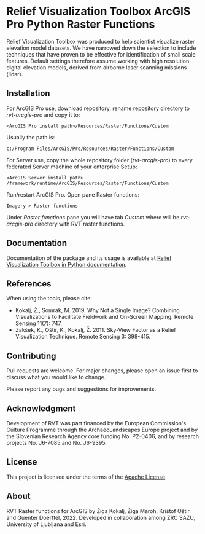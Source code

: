 # Relief Visualization Toolbox ArcGIS Pro Python Raster Functions 

Relief Visualization Toolbox was produced to help scientist visualize raster elevation model datasets. We have narrowed down the selection to include techniques that have proven to be effective for identification of small scale features. Default settings therefore assume working with high resolution digital elevation models, derived from airborne laser scanning missions (lidar).

## Installation

For ArcGIS Pro use, download repository, rename repository directory to _rvt-arcgis-pro_ and copy it to:
```
<ArcGIS Pro install path>/Resources/Raster/Functions/Custom
```
Usually the path is: 
```
c:/Program Files/ArcGIS/Pro/Resources/Raster/Functions/Custom
```
For Server use, copy the whole repository folder (_rvt-arcgis-pro_) to every federated Server machine of your enterprise Setup:
```
<ArcGIS Server install path> /framework/runtime/ArcGIS/Resources/Raster/Functions/Custom
```

Run/restart ArcGIS Pro. Open pane Raster functions:
```
Imagery > Raster functions
```
Under _Raster functions_ pane you will have tab _Custom_ where will be _rvt-arcgis-pro_ directory with RVT raster functions.

## Documentation

Documentation of the package and its usage is available at [Relief Visualization Toolbox in Python documentation](https://rvt-py.readthedocs.io/).

## References

When using the tools, please cite:

*   Kokalj, Ž., Somrak, M. 2019. Why Not a Single Image? Combining Visualizations to Facilitate Fieldwork and On-Screen Mapping. Remote Sensing 11(7): 747.
*   Zakšek, K., Oštir, K., Kokalj, Ž. 2011. Sky-View Factor as a Relief Visualization Technique. Remote Sensing 3: 398-415.

## Contributing
Pull requests are welcome. For major changes, please open an issue first to discuss what you would like to change.

Please report any bugs and suggestions for improvements.

## Acknowledgment

Development of RVT was part financed by the European Commission's Culture Programme through the ArchaeoLandscapes Europe project and by the Slovenian Research Agency core funding No. P2-0406, and by research projects No. J6-7085 and No. J6-9395.

## License
This project is licensed under the terms of the [Apache License](LICENSE).

## About
RVT Raster functions for ArcGIS by Žiga Kokalj, Žiga Maroh, Krištof Oštir and Guenter Doerffel, 2022.
Developed in collaboration among ZRC SAZU, University of Ljubljana and Esri.
